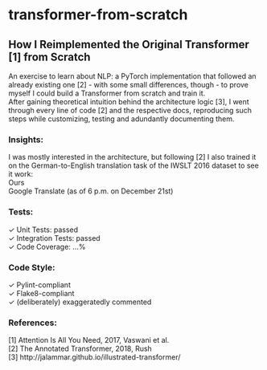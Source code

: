 # transformer-from-scratch
## How I Reimplemented the Original Transformer [1] from Scratch
An exercise to learn about NLP: a PyTorch implementation that followed an already existing one [2] - with some small differences, though - to prove myself I could build a Transformer from scratch and train it.\
After gaining theoretical intuition behind the architecture logic [3], I went through every line of code [2] and the respective docs, reproducing such steps while customizing, testing and adundantly documenting them.

### Insights:
I was mostly interested in the architecture, but following [2] I also trained it on the German-to-English translation task of the IWSLT 2016 dataset to see it work:\
Ours\
Google Translate (as of 6 p.m. on December 21st)

### Tests:
✓ Unit Tests: passed\
✓ Integration Tests: passed\
✓ Code Coverage: ...%

### Code Style:
✓ Pylint-compliant\
✓ Flake8-compliant\
✓ (deliberately) exaggeratedly commented

### References:
[1] Attention Is All You Need, 2017, Vaswani et al.\
[2] The Annotated Transformer, 2018, Rush\
[3] http:<span>//jalammar.github.io</span>/illustrated-transformer/
